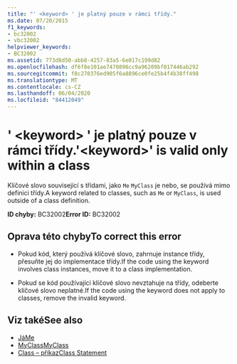 ```yaml
---
title: "' <keyword> ' je platný pouze v rámci třídy."
ms.date: 07/20/2015
f1_keywords:
- bc32002
- vbc32002
helpviewer_keywords:
- BC32002
ms.assetid: 773d8d50-abb8-4257-83a5-6e017c199d82
ms.openlocfilehash: df6f8e101ae7470896cc9a96209bf017446ab292
ms.sourcegitcommit: f8c270376ed905f6a8896ce0fe25b4f4b38ff498
ms.translationtype: MT
ms.contentlocale: cs-CZ
ms.lasthandoff: 06/04/2020
ms.locfileid: "84412049"
---
```

# <a name="keyword-is-valid-only-within-a-class"></a><span data-ttu-id="96de2-102">' \<keyword> ' je platný pouze v rámci třídy.</span><span class="sxs-lookup"><span data-stu-id="96de2-102">'\<keyword>' is valid only within a class</span></span>
<span data-ttu-id="96de2-103">Klíčové slovo související s třídami, jako `Me` `MyClass` je nebo, se používá mimo definici třídy.</span><span class="sxs-lookup"><span data-stu-id="96de2-103">A keyword related to classes, such as `Me` or `MyClass`, is used outside of a class definition.</span></span>  
  
 <span data-ttu-id="96de2-104">**ID chyby:** BC32002</span><span class="sxs-lookup"><span data-stu-id="96de2-104">**Error ID:** BC32002</span></span>  
  
## <a name="to-correct-this-error"></a><span data-ttu-id="96de2-105">Oprava této chyby</span><span class="sxs-lookup"><span data-stu-id="96de2-105">To correct this error</span></span>  
  
- <span data-ttu-id="96de2-106">Pokud kód, který používá klíčové slovo, zahrnuje instance třídy, přesuňte jej do implementace třídy.</span><span class="sxs-lookup"><span data-stu-id="96de2-106">If the code using the keyword involves class instances, move it to a class implementation.</span></span>  
  
- <span data-ttu-id="96de2-107">Pokud se kód používající klíčové slovo nevztahuje na třídy, odeberte klíčové slovo neplatné.</span><span class="sxs-lookup"><span data-stu-id="96de2-107">If the code using the keyword does not apply to classes, remove the invalid keyword.</span></span>  
  
## <a name="see-also"></a><span data-ttu-id="96de2-108">Viz také</span><span class="sxs-lookup"><span data-stu-id="96de2-108">See also</span></span>

- [<span data-ttu-id="96de2-109">Já</span><span class="sxs-lookup"><span data-stu-id="96de2-109">Me</span></span>](../programming-guide/program-structure/me-my-mybase-and-myclass.md#me)
- [<span data-ttu-id="96de2-110">MyClass</span><span class="sxs-lookup"><span data-stu-id="96de2-110">MyClass</span></span>](../programming-guide/program-structure/me-my-mybase-and-myclass.md#myclass)
- [<span data-ttu-id="96de2-111">Class – příkaz</span><span class="sxs-lookup"><span data-stu-id="96de2-111">Class Statement</span></span>](../language-reference/statements/class-statement.md)

